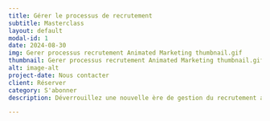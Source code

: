 ```yaml
---
title: Gérer le processus de recrutement
subtitle: Masterclass
layout: default
modal-id: 1
date: 2024-08-30
img: Gerer processus recrutement Animated Marketing thumbnail.gif
thumbnail: Gerer processus recrutement Animated Marketing thumbnail.gif
alt: image-alt
project-date: Nous contacter
client: Réserver
category: S'abonner
description: Déverrouillez une nouvelle ère de gestion du recrutement avec l'Intelligence Artificielle. Conçu pour répondre aux besoins des entreprises en expansion, cette masterclass vous permet de gérer efficacement tout le processus de recrutement, de la recherche de candidats à la rédaction de descriptions de poste attractifs. Utilisez l'intelligence de ChatGPT pour affiner vos approches et capter l'attention des candidats les plus qualifiés. Avec notre série de requêtes optimisées, transformez votre manière d'embaucher les futurs talents de votre organisation.

---
```

